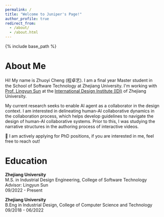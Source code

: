 ```yaml
---
permalink: /
title: "Welcome to Juniper's Page!"
author_profile: true
redirect_from:
  - /about/
  - /about.html
---
```


{% include base_path %}

# About Me

Hi! My name is Zhuoyi Cheng (程卓艺). I am a final year Master student in the School of Software Technology at Zhejiang University. I'm working with [Prof. Lingyun Sun](https://scholar.google.com/citations?user=zzW8d-wAAAAJ&hl=en&oi=ao) at the [International Design Institute (IDI)](http://www.idi.zju.edu.cn) of Zhejiang University.

My current research seeks to enable AI agent as a collaborator in the design context. I am interested in delineating human-AI collaborative dynamics in the collaboration process, which helps develop guidelines to navigate the design of human-AI collaborative systems. Prior to this, I was studying the narrative structures in the authoring process of interactive videos.

<div class="latest-notification">📣 I am actively applying for PhD positions, if you are interested in me, feel free to reach out!</div>

<div class="separate-section common-paragraph"></div>

# Education<a id="Education"></a>

**Zhejiang University**<br>
M.S. in Industrial Design Engineering, College of Software Technology<br>
Advisor: Lingyun Sun<br>
09/2022 - Present

**Zhejiang University**<br>
B.Eng in Industrial Design, College of Computer Science and Technology<br>
09/2018 - 06/2022
